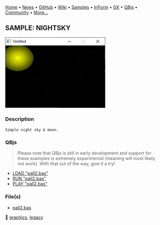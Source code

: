 [Home](https://qb64.com) • [News](../../news.md) • [GitHub](https://github.com/QB64Official/qb64) • [Wiki](https://github.com/QB64Official/qb64/wiki) • [Samples](../../samples.md) • [InForm](../../inform.md) • [GX](../../gx.md) • [QBjs](../../qbjs.md) • [Community](../../community.md) • [More...](../../more.md)

## SAMPLE: NIGHTSKY

![screenshot.png](img/screenshot.png)

### Description

```text
Simple night sky & moon.
```

### QBjs

> Please note that QBjs is still in early development and support for these examples is extremely experimental (meaning will most likely not work). With that out of the way, give it a try!

* [LOAD "pall2.bas"](https://v6p9d9t4.ssl.hwcdn.net/html/6029471/index.html?src=https://qb64.com/samples/nightsky/src/pall2.bas)
* [RUN "pall2.bas"](https://v6p9d9t4.ssl.hwcdn.net/html/6029471/index.html?mode=auto&src=https://qb64.com/samples/nightsky/src/pall2.bas)
* [PLAY "pall2.bas"](https://v6p9d9t4.ssl.hwcdn.net/html/6029471/index.html?mode=play&src=https://qb64.com/samples/nightsky/src/pall2.bas)

### File(s)

* [pall2.bas](src/pall2.bas)

🔗 [graphics](../graphics.md), [legacy](../legacy.md)
